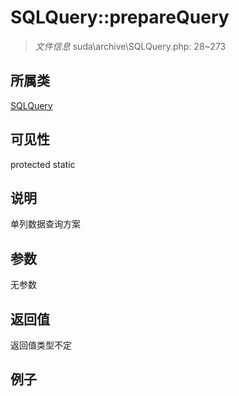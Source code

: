 # SQLQuery::prepareQuery

> *文件信息* suda\archive\SQLQuery.php: 28~273
## 所属类 

[SQLQuery](../SQLQuery.md)

## 可见性

  protected  static
## 说明

单列数据查询方案


## 参数

无参数

## 返回值
返回值类型不定

## 例子